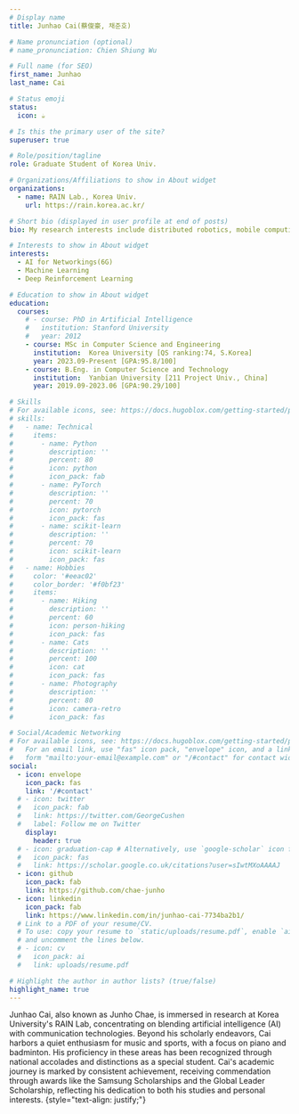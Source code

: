 ```yaml
---
# Display name
title: Junhao Cai(蔡俊豪, 채준호)

# Name pronunciation (optional)
# name_pronunciation: Chien Shiung Wu

# Full name (for SEO)
first_name: Junhao
last_name: Cai

# Status emoji
status:
  icon: ☕️

# Is this the primary user of the site?
superuser: true

# Role/position/tagline
role: Graduate Student of Korea Univ.

# Organizations/Affiliations to show in About widget
organizations:
  - name: RAIN Lab., Korea Univ.
    url: https://rain.korea.ac.kr/

# Short bio (displayed in user profile at end of posts)
bio: My research interests include distributed robotics, mobile computing and programmable matter.

# Interests to show in About widget
interests:
  - AI for Networkings(6G)
  - Machine Learning
  - Deep Reinforcement Learning

# Education to show in About widget
education:
  courses:
    # - course: PhD in Artificial Intelligence
    #   institution: Stanford University
    #   year: 2012
    - course: MSc in Computer Science and Engineering 
      institution:  Korea University [QS ranking:74, S.Korea]
      year: 2023.09-Present [GPA:95.8/100]
    - course: B.Eng. in Computer Science and Technology 
      institution:  Yanbian University [211 Project Univ., China] 
      year: 2019.09-2023.06 [GPA:90.29/100]

# Skills
# For available icons, see: https://docs.hugoblox.com/getting-started/page-builder/#icons
# skills:
#   - name: Technical
#     items:
#       - name: Python
#         description: ''
#         percent: 80
#         icon: python
#         icon_pack: fab
#       - name: PyTorch
#         description: ''
#         percent: 70
#         icon: pytorch
#         icon_pack: fas
#       - name: scikit-learn
#         description: ''
#         percent: 70
#         icon: scikit-learn
#         icon_pack: fas
#   - name: Hobbies
#     color: '#eeac02'
#     color_border: '#f0bf23'
#     items:
#       - name: Hiking
#         description: ''
#         percent: 60
#         icon: person-hiking
#         icon_pack: fas
#       - name: Cats
#         description: ''
#         percent: 100
#         icon: cat
#         icon_pack: fas
#       - name: Photography
#         description: ''
#         percent: 80
#         icon: camera-retro
#         icon_pack: fas

# Social/Academic Networking
# For available icons, see: https://docs.hugoblox.com/getting-started/page-builder/#icons
#   For an email link, use "fas" icon pack, "envelope" icon, and a link in the
#   form "mailto:your-email@example.com" or "/#contact" for contact widget.
social:
  - icon: envelope
    icon_pack: fas
    link: '/#contact'
  # - icon: twitter
  #   icon_pack: fab
  #   link: https://twitter.com/GeorgeCushen
  #   label: Follow me on Twitter
    display:
      header: true
  # - icon: graduation-cap # Alternatively, use `google-scholar` icon from `ai` icon pack
  #   icon_pack: fas
  #   link: https://scholar.google.co.uk/citations?user=sIwtMXoAAAAJ
  - icon: github
    icon_pack: fab
    link: https://github.com/chae-junho
  - icon: linkedin
    icon_pack: fab
    link: https://www.linkedin.com/in/junhao-cai-7734ba2b1/
  # Link to a PDF of your resume/CV.
  # To use: copy your resume to `static/uploads/resume.pdf`, enable `ai` icons in `params.yaml`,
  # and uncomment the lines below.
  # - icon: cv
  #   icon_pack: ai
  #   link: uploads/resume.pdf

# Highlight the author in author lists? (true/false)
highlight_name: true
---
```


Junhao Cai, also known as Junho Chae, is immersed in research at Korea University's RAIN Lab, concentrating on blending artificial intelligence (AI) with communication technologies.  Beyond his scholarly endeavors, Cai harbors a quiet enthusiasm for music and sports, with a focus on piano and badminton.  His proficiency in these areas has been recognized through national accolades and distinctions as a special student.  Cai's academic journey is marked by consistent achievement, receiving commendation through awards like the Samsung Scholarships and the Global Leader Scholarship, reflecting his dedication to both his studies and personal interests.
{style="text-align: justify;"}
